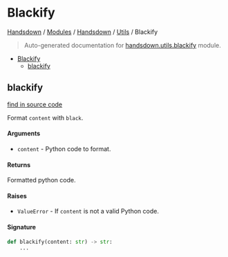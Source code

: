 # Blackify

[Handsdown](../../README.md#-handsdown---python-documentation-generator) / [Modules](../../MODULES.md#modules) / [Handsdown](../index.md#handsdown) / [Utils](index.md#utils) / Blackify

> Auto-generated documentation for [handsdown.utils.blackify](https://github.com/vemel/handsdown/blob/main/handsdown/utils/blackify.py) module.

- [Blackify](#blackify)
  - [blackify](#blackify)

## blackify

[find in source code](https://github.com/vemel/handsdown/blob/main/handsdown/utils/blackify.py#L8)

Format `content` with `black`.

#### Arguments

- `content` - Python code to format.

#### Returns

Formatted python code.

#### Raises

- `ValueError` - If `content` is not a valid Python code.

#### Signature

```python
def blackify(content: str) -> str:
    ...
```


